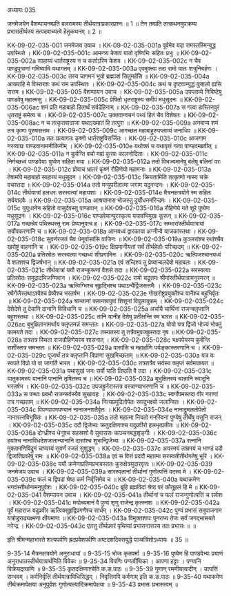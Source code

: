 अध्यायः 035

जनमेजयेन वैशम्पायनम्प्रति बलरामस्य तीर्थयात्राप्रकारप्रश्नः ॥ 1 ॥ तेन तम्प्रति तत्कथनमुपक्रम्य प्रभासतीर्थस्य तत्पदवाच्यत्वे हेतुकथनम् ॥ 2 ॥

KK-09-02-035-001	जनमेजय उवाच ।
KK-09-02-035-001a	पूर्वमेव यदा रामस्तस्मिन्युद्ध उपस्थिते ।
KK-09-02-035-001c	आमन्त्र्य केशवं यातो वृष्णिभिः सहितः प्रभुः ॥
KK-09-02-035-002a	साहाय्यं धार्तराष्ट्रस्य न च कर्ताऽस्मि केशव ।
KK-09-02-035-002c	न चैव पाण्डुपुत्राणां गमिष्यामि यथागतम् ॥
KK-09-02-035-003a	एवमुक्त्वा तदा रामो यातः शत्रुनिबर्हणः ।
KK-09-02-035-003c	तस्य चागमनं भूयो ब्रह्मञ्शं सितुमर्हसि ॥
KK-09-02-035-004a	आख्याहि मे विस्तरशः कथं राम उपस्थितः ।
KK-09-02-035-004c	कथं च दृष्टवान्युद्धं कुशलो ह्यसि सत्तम ॥
KK-09-02-035-005	वैशम्पायन उवाच ।
KK-09-02-035-005a	उपप्लाव्ये निविष्टेषु पाण्डवेषु महात्मसु ।
KK-09-02-035-005c	प्रेषितो धृतराष्ट्रस्य समीपं मधुसूदनः ॥
KK-09-02-035-006ac	शमं प्रति महाबाहो हितार्थं सर्वदेहिनाम् ॥
KK-09-02-035-007a	स गत्वा हास्तिनपुरं धृतराष्ट्रं समेत्य च ।
KK-09-02-035-007c	उक्तवान्वचनं पथ्यं हितं चैव विशेषतः ॥
KK-09-02-035-008ac	न च तत्कृतवान्राजा यथाऽख्यातं हि तत्पुरा ॥
KK-09-02-035-009a	अनवाप्य शमं तत्र कृष्णः पुरुषसत्तमः ।
KK-09-02-035-009c	आगच्छत महाबाहुरुपप्लाव्यं जनाधिप ॥
KK-09-02-035-010a	ततः प्रत्यागतः कृष्णो धार्तराष्ट्रविसर्जितः ।
KK-09-02-035-010c	आजगाम नरव्याघ्रः पाण्डवानामनीकिनीम् ।
KK-09-02-035-010e	यथोक्तं च यथावृत्तं गत्वा पाण्डवमब्रवीत् ॥
KK-09-02-035-011a	न कुर्वन्ति वचो मह्यं कुरवः कालनोदिताः ।
KK-09-02-035-011c	निर्गच्छध्वं पाण्डवेयाः पुष्येण सहिता मया ॥
KK-09-02-035-012a	ततो विभज्यमानेषु बलेषु बलिनां वरः ।
KK-09-02-035-012c	प्रोवाच भ्रातरं कृष्णं रौहिणेयो महामनाः ॥
KK-09-02-035-013a	तेषामपि महाबाहो साहाय्यं मधुसूदन ।
KK-09-02-035-013c	क्रियतामिति तत्कृष्णो नास्य चक्रे वचस्तदा ॥
KK-09-02-035-014a	ततो मन्युपरीतात्मा जगाम यदुनन्दनः ।
KK-09-02-035-014c	तीर्थयात्रां हलधरः सरस्वत्यां महायशाः ।
KK-09-02-035-014e	मैत्रनक्षत्रयोगे स्म सहितः सर्वयादवैः ॥
KK-09-02-035-015a	आश्रयामास भोजस्तु दुर्योधनमरिन्दमः ।
KK-09-02-035-015c	युयुधानेन सहितो वासुदेवस्तु पाण्डवान् ॥
KK-09-02-035-016a	रौहिणेये गते शूरे पुष्येण मधुसूदनः ।
KK-09-02-035-016c	पाण्डवेयान्पुरस्कृत्य ययावभिमुखः कूरून् ॥
KK-09-02-035-017a	गच्छन्नेव पथिस्थस्तु रामः प्रेष्यानुवाच ह ।
KK-09-02-035-017c	सम्भारांस्तीर्थयात्रायां सर्वोपकरणानि च ॥
KK-09-02-035-018a	आनयध्वं द्वारकाया अग्नीन्वै याजकांस्तथा ।
KK-09-02-035-018c	सुवर्णरजतं चैव धेनूर्वासांसि वाजिनः ॥
KK-09-02-035-019a	कुञ्जरांश्च रथांश्चैव खरोष्ट्रं वाहनानि च ।
KK-09-02-035-019c	क्षिप्रमानीयतां सर्वं तीर्थहेतोः परिच्छदम् ॥
KK-09-02-035-020a	प्रतिस्रोतः सरस्वत्या गच्छध्वं शीघ्रगामिनः ।
KK-09-02-035-020c	ऋत्विजश्चानयध्वं वै शतशश्च द्विजर्षभान् ॥
KK-09-02-035-021a	एवं सन्दिश्य तु प्रेष्यान्बलदेवो महाबलः ।
KK-09-02-035-021c	तीर्थयात्रां ययौ राजन्कुरूणां वैशसे तदा ॥
KK-09-02-035-022a	सरस्वत्याः प्रतिस्रोतः समुद्रादभिजग्मिवान ।
KK-09-02-035-022c	रामो यदूत्तमः श्रीमांस्तीर्थयात्रामनुस्मरन् ॥
KK-09-02-035-023a	ऋत्विग्भिश्च सुहृद्भिश्च यथाऽन्यैर्द्विजसत्तमैः ।
KK-09-02-035-023c	रथैर्गजैस्तथाऽश्वैश्च प्रेष्यैश्च भरतर्षभ ।
KK-09-02-035-023e	गोखरोष्ट्रप्रयुक्तैश्च यानैश्च बहुभिर्वृतः ॥
KK-09-02-035-024a	श्रान्तानां क्लान्तवपुषां शिशूनां विपुलायुषाम् ।
KK-09-02-035-024c	देशेदेशे तु देयानि दानानि विविधानि च ॥
KK-09-02-035-025a	अर्चायै चार्थिनां राजन्क्लृप्तानि बहुशस्तथा ।
KK-09-02-035-025c	तानि यानीह देशेषु प्रतीक्षन्ति स्म भारत ॥
KK-09-02-035-026ac	बुभुक्षितानामर्थाय क्लृप्तमन्नं समन्ततः ॥
KK-09-02-035-027a	योयो यत्र द्विजो भोज्यं भोक्तुं कामयते तदा ।
KK-09-02-035-027c	तस्यतस्य तु तत्रैवमुपजह्रुस्तदा नृष ॥
KK-09-02-035-028a	तत्रतत्र स्थिता राजन्रौहिणेयस्य शासनात् ।
KK-09-02-035-028c	भक्ष्यपेयस्य कुर्वन्ति राशींस्तत्र समन्ततः ॥
KK-09-02-035-029a	वासांसि च महार्हाणि पर्यङ्कास्तरणानि च ।
KK-09-02-035-029c	पूजार्थं तत्र क्लृप्तानि विप्राणां सुखमिच्छताम् ॥
KK-09-02-035-030a	यत्र यः स्वपते विप्रो यो वा जागर्ति भारत ।
KK-09-02-035-030c	तत्रतत्रैव सर्वस्य क्लृप्तं सर्वमपश्यत ॥
KK-09-02-035-031a	यथासुखं जनः सर्वो याति तिष्ठति वै तदा ।
KK-09-02-035-031c	यातुकामस्य यानानि पानानि तृषितस्य च ॥
KK-09-02-035-032a	बुभुक्षितस्य चान्नानि स्वादूनि भरतर्षभ ।
KK-09-02-035-032c	उपजह्रुर्नरास्तत्र वस्त्राण्याभरणानि च ॥
KK-09-02-035-033a	स पन्थाः प्रबभौ राजन्सर्वस्यैव सुखावहः ।
KK-09-02-035-033c	स्वर्गोपमस्तदा वीर नराणां तत्र गच्छताम् ॥
KK-09-02-035-034a	नित्यप्रमुदितोपेतः स्वादुभक्ष्यो जलान्वितः ।
KK-09-02-035-034c	विपण्यापणपण्यानं नानाजनशतैर्वृतः ।
KK-09-02-035-034e	नानाद्रुमलतोपेतो नानारत्नविभूषितः ॥
KK-09-02-035-035a	ततो महात्मा नियतो मनस्विनां पुण्येषु तीर्थेषु वसूनि राजन् ।
KK-09-02-035-035c	ददौ द्विजेभ्यः क्रतुदक्षिणाश्च यदुप्रवीरो हलभृत्प्रतीतः ॥
KK-09-02-035-036a	दोग्ध्रीश्च धेनूश्च सहस्रशो वै सुवाससः काञ्चनबद्धशृङ्गीः ।
KK-09-02-035-036c	हयांश्च नानाविधदेशजातान्यानानि दासांश्च शुभान्द्विजेभ्यः ॥
KK-09-02-035-037a	रत्नानि मुक्तामणिविद्रुमं चाप्यग्र्यं सुवर्णं रजतं सुशुद्धम् ।
KK-09-02-035-037c	अयस्मयं ताम्रमयं च भाण्डं ददौ द्विजातिप्रवरेषु रामः ॥
KK-09-02-035-038a	एवं स वित्तं प्रददौ महात्मा सरस्वतीतीर्थगतेषु भूरि ।
KK-09-02-035-038c	ययौ क्रमेणाप्रतिमप्रभावस्ततः कुरुक्षेत्रमुदारवृत्तः ॥
KK-09-02-035-039	जनमेजय उवाच ।
KK-09-02-035-039a	सारस्वतानां तीर्थानां गुणोत्पत्तिं वदस्व मे ।
KK-09-02-035-039c	फलं च द्विपदां श्रेष्ठ कर्म निर्वृत्तिमेव च ॥
KK-09-02-035-040a	यथाक्रमेण भगवंस्तीर्थानामनुपूर्वशः ।
KK-09-02-035-040c	ब्रूहि ब्रह्मविदां श्रेष्ठ परं कौतूहलं हि मे ॥
KK-09-02-035-041	वैशम्पायन उवाच ।
KK-09-02-035-041a	तीर्थानां च फलं राजन्गुणोत्पत्तिं च सर्वशः ।
KK-09-02-035-041c	मयोच्यमानं वै पुण्यं शृणु राजेन्द्र कृत्स्नशः ॥
KK-09-02-035-042a	पूर्वं महाराज यदुप्रवीर ऋत्विक्सुहृद्विप्रगणैश्च सार्धम् ।
KK-09-02-035-042c	पुण्यं प्रभासं समुपाजगाम यत्रोडुराढ्यक्ष्मणा क्षीयमाणः ॥
KK-09-02-035-043a	विमुक्तशापः पुनराप्य तेजः सर्वं जगद्भासयते नरेन्द्र ।
KK-09-02-035-043c	एतत्तु तीर्थप्रवरं पृथिव्यां प्रभासनात्तस्य ततः प्रभासः ॥ ॥

इति श्रीमन्महाभारते शल्यपर्वणि ह्रदप्रवेशपर्वणि अष्टदशदिवसयुद्धे पञ्चत्रिंशोऽध्यायः ॥ 35 ॥

9-35-14 मैत्रनक्षत्रयोगे अनुराधायां ॥ 9-35-15 भोजः कृतवर्मा ॥ 9-35-16 पुष्येण हि पाण्डवेभ्यः प्रयाणं अनुराधातस्तीर्थयात्रार्थमिति विवेकः ॥ 9-35-34 विपणिः पण्यवीथिका । आपणा हट्टाः । पण्यानि विक्रेयद्रव्याणि ॥ 9-35-35 कृतदक्षिणाश्चेति क.ङ.पाठः ॥ 9-35-39 गुणान् रमणीयत्वादीन् । उत्पत्तिं सम्भवम् । कर्मनिर्वृत्तिं तीर्थयात्राविधिसिद्धम् । निवृत्तिमपि कर्मणाम् इति क.ङ.पाठः ॥ 9-35-40 यथाकमेण तीर्थक्रमापेक्षया अनुपूर्वशः गुणोत्पत्त्यादिक्रमापेक्षया ॥ 9-35-43 प्रभासः प्रभासत्वम् ॥
